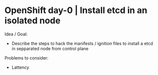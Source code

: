# OpenShift day-0 | Install etcd in an isolated node

Idea / Goal:

- Describe the steps to hack the manifests / ignition files to install a etcd in sepparated node from control plane


Problems to consider:

- Lattency
